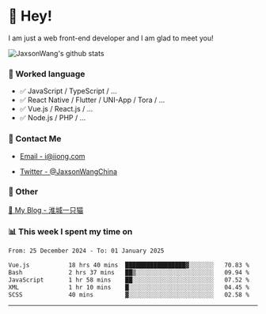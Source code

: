 # 👋 Hey!

I am just a web front-end developer and I am glad to meet you!

![JaxsonWang's github stats](https://github-readme-stats.vercel.app/api?username=JaxsonWang&&show_icons=true&&title_color=1abc9c&&icon_color=1abc9c)


### 📝 Worked language

- ✅ JavaScript / TypeScript / ...
- ✅ React Native / Flutter / UNI-App / Tora / ...
- ✅ Vue.js / React.js / ...
- ✅ Node.js / PHP / ...

### 📮 Contact Me

- [Email - i@iiong.com](mailto:i@iiong.com)

- [Twitter - @JaxsonWangChina](https://twitter.com/JaxsonWangChina)

### 🤪 Other

[📌 My Blog - 淮城一只猫](https://iiong.com)

### 📊 This week I spent my time on

<!--START_SECTION:waka-->

```txt
From: 25 December 2024 - To: 01 January 2025

Vue.js           18 hrs 40 mins  █████████████████▓░░░░░░░   70.83 %
Bash             2 hrs 37 mins   ██▒░░░░░░░░░░░░░░░░░░░░░░   09.94 %
JavaScript       1 hr 58 mins    ██░░░░░░░░░░░░░░░░░░░░░░░   07.52 %
XML              1 hr 10 mins    █░░░░░░░░░░░░░░░░░░░░░░░░   04.45 %
SCSS             40 mins         ▓░░░░░░░░░░░░░░░░░░░░░░░░   02.58 %
```

<!--END_SECTION:waka-->

---

